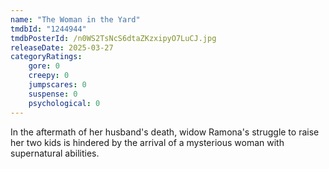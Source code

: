 ```yaml
---
name: "The Woman in the Yard"
tmdbId: "1244944"
tmdbPosterId: /n0WS2TsNcS6dtaZKzxipyO7LuCJ.jpg
releaseDate: 2025-03-27
categoryRatings:
    gore: 0
    creepy: 0
    jumpscares: 0
    suspense: 0
    psychological: 0
---
```

In the aftermath of her husband's death, widow Ramona's struggle to raise her two kids is hindered by the arrival of a mysterious woman with supernatural abilities.
